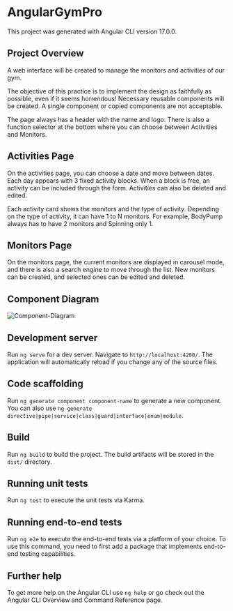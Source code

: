 # AngularGymPro
This project was generated with Angular CLI version 17.0.0.

## Project Overview
A web interface will be created to manage the monitors and activities of our gym.

The objective of this practice is to implement the design as faithfully as possible, even if it seems horrendous! Necessary reusable components will be created. A single component or copied components are not acceptable.

The page always has a header with the name and logo. There is also a function selector at the bottom where you can choose between Activities and Monitors.

## Activities Page
On the activities page, you can choose a date and move between dates. Each day appears with 3 fixed activity blocks. When a block is free, an activity can be included through the form. Activities can also be deleted and edited.

Each activity card shows the monitors and the type of activity. Depending on the type of activity, it can have 1 to N monitors. For example, BodyPump always has to have 2 monitors and Spinning only 1.

## Monitors Page
On the monitors page, the current monitors are displayed in carousel mode, and there is also a search engine to move through the list. New monitors can be created, and selected ones can be edited and deleted.

## Component Diagram

![Component-Diagram](https://github.com/MohammedChoudna0/4V-GYM-APP/assets/117014262/5ef2b2da-964a-4f2b-9858-f142b43f8262)

## Development server
Run `ng serve` for a dev server. Navigate to `http://localhost:4200/`. The application will automatically reload if you change any of the source files.

## Code scaffolding
Run `ng generate component component-name` to generate a new component. You can also use `ng generate directive|pipe|service|class|guard|interface|enum|module`.

## Build
Run `ng build` to build the project. The build artifacts will be stored in the `dist/` directory.

## Running unit tests
Run `ng test` to execute the unit tests via Karma.

## Running end-to-end tests
Run `ng e2e` to execute the end-to-end tests via a platform of your choice. To use this command, you need to first add a package that implements end-to-end testing capabilities.

## Further help
To get more help on the Angular CLI use `ng help` or go check out the Angular CLI Overview and Command Reference page.
